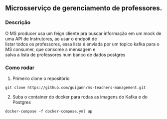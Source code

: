 ## Microsserviço de gerenciamento de professores.

### Descrição
O MS producer usa um feign cliente pra buscar informação em um mock de uma API de Instrutores, ao usar o endpoit de <br>
listar todos os professores, essa lista é enviada por um topico kafka para o MS consumer, que consome a mensagem e <br>
salva a lista de professores num banco de dados postgres


### Como rodar
1. Primeiro clone o repositório

```
git clone https://github.com/guigann/ms-teachers-management.git
```

2. Suba o container do docker para rodas as imagens do Kafka e do Postgres
```
docker-compose -f docker-compose.yml up
```
